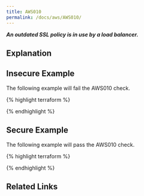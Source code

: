 ```yaml
---
title: AWS010
permalink: /docs/aws/AWS010/
---
```


***An outdated SSL policy is in use by a load balancer.***

## Explanation





## Insecure Example

The following example will fail the AWS010 check.

{% highlight terraform %}



{% endhighlight %}

## Secure Example

The following example will pass the AWS010 check.

{% highlight terraform %}



{% endhighlight %}

## Related Links


